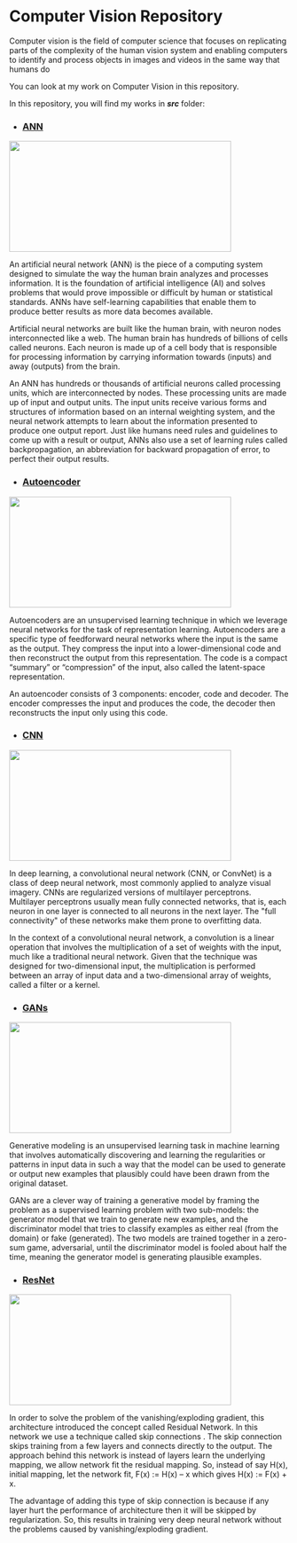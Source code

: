 # Computer Vision Repository


Computer vision is the field of computer science that focuses on replicating parts of the complexity of the human vision system and enabling computers to identify and process objects in images and videos in the same way that humans do

You can look at my work on Computer Vision in this repository.

In this repository, you will find my works in ***src*** folder:

* ### [ANN](https://github.com/ugurcankok/Computer_Vision/tree/master/src/ANN)

 <img src="https://ars.els-cdn.com/content/image/1-s2.0-S0269749119312631-fx1.jpg" width="400" height="200">

 An artificial neural network (ANN) is the piece of a computing system designed to simulate the way the human brain analyzes and processes information. It is the foundation of artificial intelligence (AI) and solves problems that would prove impossible or difficult by human or statistical standards. ANNs have self-learning capabilities that enable them to produce better results as more data becomes available. 
 
 Artificial neural networks are built like the human brain, with neuron nodes interconnected like a web. The human brain has hundreds of billions of cells called neurons. Each neuron is made up of a cell body that is responsible for processing information by carrying information towards (inputs) and away (outputs) from the brain.
 
 An ANN has hundreds or thousands of artificial neurons called processing units, which are interconnected by nodes. These processing units are made up of input and output units. The input units receive various forms and structures of information based on an internal weighting system, and the neural network attempts to learn about the information presented to produce one output report. Just like humans need rules and guidelines to come up with a result or output, ANNs also use a set of learning rules called backpropagation, an abbreviation for backward propagation of error, to perfect their output results.

* ### [Autoencoder](https://github.com/ugurcankok/Computer_Vision/tree/master/src/Autoencoder)

 <img src="https://miro.medium.com/max/3148/1*44eDEuZBEsmG_TCAKRI3Kw@2x.png" width="400" height="200">
 
 Autoencoders are an unsupervised learning technique in which we leverage neural networks for the task of representation learning. Autoencoders are a specific type of feedforward neural networks where the input is the same as the output. They compress the input into a lower-dimensional code and then reconstruct the output from this representation. The code is a compact “summary” or “compression” of the input, also called the latent-space representation.
 
 An autoencoder consists of 3 components: encoder, code and decoder. The encoder compresses the input and produces the code, the decoder then reconstructs the input only using this code.

* ### [CNN](https://github.com/ugurcankok/Computer_Vision/tree/master/src/CNN)

 <img src="https://miro.medium.com/max/1644/1*uAeANQIOQPqWZnnuH-VEyw.jpeg" width="400" height="200">
 
 In deep learning, a convolutional neural network (CNN, or ConvNet) is a class of deep neural network, most commonly applied to analyze visual imagery. CNNs are regularized versions of multilayer perceptrons. Multilayer perceptrons usually mean fully connected networks, that is, each neuron in one layer is connected to all neurons in the next layer. The "full connectivity" of these networks make them prone to overfitting data.
 
 In the context of a convolutional neural network, a convolution is a linear operation that involves the multiplication of a set of weights with the input, much like a traditional neural network. Given that the technique was designed for two-dimensional input, the multiplication is performed between an array of input data and a two-dimensional array of weights, called a filter or a kernel.

* ### [GANs](https://github.com/ugurcankok/Computer_Vision/tree/master/src/GANs)

 <img src="https://miro.medium.com/max/1400/1*uTFUp2PzqfVu0WMOE-hilA.png" width="400" height="200">
 
 Generative modeling is an unsupervised learning task in machine learning that involves automatically discovering and learning the regularities or patterns in input data in such a way that the model can be used to generate or output new examples that plausibly could have been drawn from the original dataset.
 
 GANs are a clever way of training a generative model by framing the problem as a supervised learning problem with two sub-models: the generator model that we train to generate new examples, and the discriminator model that tries to classify examples as either real (from the domain) or fake (generated). The two models are trained together in a zero-sum game, adversarial, until the discriminator model is fooled about half the time, meaning the generator model is generating plausible examples.

* ### [ResNet](https://github.com/ugurcankok/Computer_Vision/tree/master/src/ResNet)

 <img src="https://developer.ridgerun.com/wiki/images/f/f5/Resnet_architecture.png" width="400" height="200">
 
 In order to solve the problem of the vanishing/exploding gradient, this architecture introduced the concept called Residual Network. In this network we use a technique called skip connections . The skip connection skips training from a few layers and connects directly to the output. The approach behind this network is instead of layers learn the underlying mapping, we allow network fit the residual mapping. So, instead of say H(x), initial mapping, let the network fit, F(x) := H(x) – x which gives H(x) := F(x) + x.
 
 The advantage of adding this type of skip connection is because if any layer hurt the performance of architecture then it will be skipped by regularization. So, this results in training very deep neural network without the problems caused by vanishing/exploding gradient.
  
